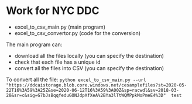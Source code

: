 # Work for NYC DDC

* excel_to_csv_main.py (main program)
* excel_to_csv_convertor.py (code for the conversion)

The main program can:
* download all the files locally (you can specify the destination)
* check that each file has a unique id
* convert all the files into CSV (you can specify the destination)

To convert all the file:
`python excel_to_csv_main.py --url "https://ddcaistorage.blob.core.windows.net/cesamplefiles?st=2020-05-22T16%3A59%3A25Z&se=2020-06-12T16%3A59%3A00Z&sp=racwdl&sv=2018-03-28&sr=c&sig=G7bJsBqqfeduGONJdpXfXeA%2BYa3lTtWQMPpkMoPmeE4%3D"  test`